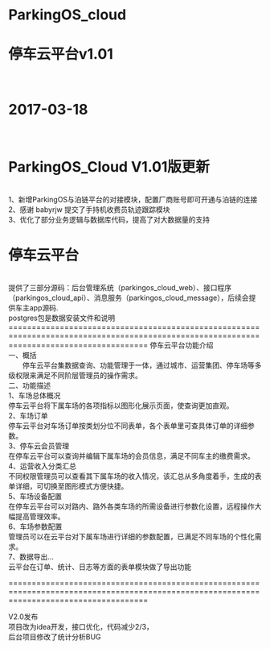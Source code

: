 # ParkingOS_cloud
<h1>停车云平台v1.01</h1></br>
<h1>2017-03-18</h1></br>
<h1>ParkingOS_Cloud V1.01版更新</h1></br>
1、新增ParkingOS与泊链平台的对接模块，配置厂商账号即可开通与泊链的连接</br>
2、感谢 babyrjw 提交了手持机收费员轨迹跟踪模块</br>
3、优化了部分业务逻辑与数据库代码，提高了对大数据量的支持</br>
<h1>停车云平台</h1></br>
提供了三部分源码：后台管理系统（parkingos_cloud_web）、接口程序（parkingos_cloud_api）、消息服务（parkingos_cloud_message），后续会提供车主app源码.</br>
postgres包是数据安装文件和说明
==========================================================================================================================================
停车云平台功能介绍</br>
一、概括</br>
　　停车云平台集数据查询、功能管理于一体，通过城市、运营集团、停车场等多级权限来满足不同阶层管理员的操作需求。</br>
二、功能描述</br>
1、车场总体概况</br>
停车云平台将下属车场的各项指标以图形化展示页面，使查询更加直观。</br>
2、车场订单</br>
停车云平台对车场订单按类划分位不同表单，各个表单里可查具体订单的详细参数。</br>
3、停车云会员管理</br>
在停车云平台可以查询并编辑下属车场的会员信息，满足不同车主的缴费需求。</br>
4、运营收入分类汇总</br>
不同权限管理员可以查看其下属车场的收入情况，该汇总从多角度着手，生成的表单详细，可切换至图形模式方便快捷。</br>
5、车场设备配置</br>
在停车云平台可以对路内、路外各类车场的所需设备进行参数化设置，远程操作大幅提高管理效率。</br>
6、车场参数配置</br>
管理员可以在云平台对下属车场进行详细的参数配置，已满足不同车场的个性化需求。</br>
7、数据导出...</br>
云平台在订单、统计、日志等方面的表单模块做了导出功能</br>

==========================================================================================================================================

V2.0发布
</br>
项目改为idea开发，接口优化，代码减少2/3，
</br>
后台项目修改了统计分析BUG
